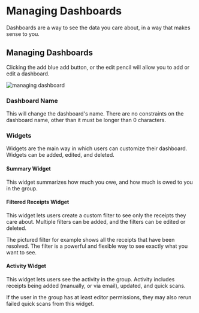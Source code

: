 # Managing Dashboards

Dashboards are a way to see the data you care about, in a way that makes sense to you.

## Managing Dashboards

Clicking the add blue add button, or the edit pencil will allow you to add or edit a dashboard.

![managing dashboard](/img/groups/edit_group_dashboard.png)

### Dashboard Name

This will change the dashboard's name. There are no constraints on the dashboard name, other than it must be longer than
0 characters.

### Widgets

Widgets are the main way in which users can customize their dashboard. Widgets can be added, edited, and deleted.

#### Summary Widget

This widget summarizes how much you owe, and how much is owed to you in the group.

#### Filtered Receipts Widget

This widget lets users create a custom filter to see only the receipts they care about. Multiple filters can be added,
and the filters can be edited or deleted.

The pictured filter for example shows all the receipts that have been resolved.
The filter is a powerful and flexible way to see exactly what you want to see.

#### Activity Widget

This widget lets users see the activity in the group. Activity includes receipts being added (manually, or via email),
updated, and quick scans.

If the user in the group has at least editor permissions, they may also rerun failed quick scans from this widget.
